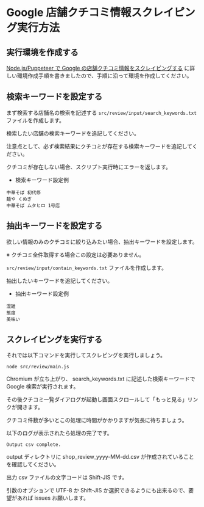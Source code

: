 # Google 店舗クチコミ情報スクレイピング実行方法

## 実行環境を作成する

[Node.js/Puppeteer で Google の店舗クチコミ情報をスクレイピングする](https://zuma-lab.com/posts/node-web-scraping) に詳しい環境作成手順を書きましたので、手順に沿って環境を作成してください。

## 検索キーワードを設定する

まず検索する店舗名の検索を記述する `src/review/input/search_keywords.txt` ファイルを作成します。

検索したい店舗の検索キーワードを追記してください。

注意点として、必ず検索結果にクチコミが存在する検索キーワードを追記してください。

クチコミが存在しない場合、スクリプト実行時にエラーを返します。

- 検索キーワード設定例

```
中華そば 初代修
麺や くぬぎ
中華そば ムタヒロ 1号店
```

## 抽出キーワードを設定する

欲しい情報のみのクチコミに絞り込みたい場合、抽出キーワードを設定します。

※ クチコミ全件取得する場合この設定は必要ありません。

`src/review/input/contain_keywords.txt` ファイルを作成します。

抽出したいキーワードを追記してください。

- 抽出キーワード設定例

```
混雑
態度
美味い
```

## スクレイピングを実行する

それでは以下コマンドを実行してスクレピングを実行しましょう。

```
node src/review/main.js
```

Chromium が立ち上がり、 search_keywords.txt に記述した検索キーワードで Google 検索が実行されます。

その後クチコミ一覧ダイアログが起動し画面スクロールして「もっと見る」リンクが開きます。

クチコミ件数が多いとこの処理に時間がかかりますが気長に待ちましょう。

以下のログが表示されたら処理の完了です。

```
Output csv complete.
```

output ディレクトリに shop_review_yyyy-MM-dd.csv が作成されていることを確認してください。

出力 csv ファイルの文字コードは Shift-JIS です。

引数のオプションで UTF-8 か Shift-JIS か選択できるようにも出来るので、要望があれば issues お願いします。
